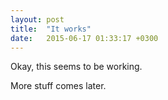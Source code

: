```yaml
---
layout: post
title:  "It works"
date:   2015-06-17 01:33:17 +0300
---
```

Okay, this seems to be working.

More stuff comes later.
